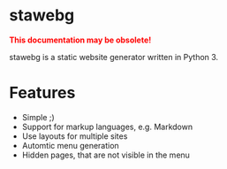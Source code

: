 stawebg
=======

<p style="color:red; font-weight:bold;">This documentation may be obsolete!</p>

stawebg is a static website generator written in Python 3.

Features
========

* Simple ;)
* Support for markup languages, e.g. Markdown
* Use layouts for multiple sites
* Automtic menu generation
* Hidden pages, that are not visible in the menu
